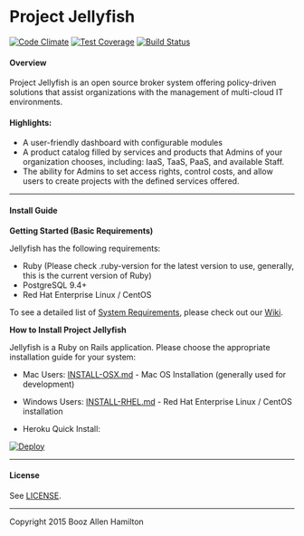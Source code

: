 Project Jellyfish
=======

[![Code Climate](https://codeclimate.com/repos/562121c0e30ba00b9000001d/badges/7acea550c1f3774c4f12/gpa.svg)](https://codeclimate.com/repos/562121c0e30ba00b9000001d/feed)
[![Test Coverage](https://codeclimate.com/repos/562121c0e30ba00b9000001d/badges/7acea550c1f3774c4f12/coverage.svg)](https://codeclimate.com/repos/562121c0e30ba00b9000001d/coverage)
[![Build Status](https://travis-ci.org/projectjellyfish/api.svg?branch=master)](https://travis-ci.org/projectjellyfish/api)

#### Overview

Project Jellyfish is an open source broker system offering policy-driven solutions that assist organizations with the management of multi-cloud IT environments.

#### Highlights:

* A user-friendly dashboard with configurable modules
* A product catalog filled by services and products that Admins of your organization chooses, including: IaaS, TaaS, PaaS, and available Staff.
* The ability for Admins to set access rights, control costs, and allow users to create projects with the defined services offered.

-----

#### Install Guide

**Getting Started (Basic Requirements)**

Jellyfish has the following requirements:

* Ruby (Please check .ruby-version for the latest version to use, generally, this is the current version of Ruby)
* PostgreSQL 9.4+
* Red Hat Enterprise Linux / CentOS

To see a detailed list of [System Requirements](https://github.com/projectjellyfish/api/wiki/System-Requirements), please check out our [Wiki](https://github.com/projectjellyfish/api/wiki).

**How to Install Project Jellyfish**

Jellyfish is a Ruby on Rails application.  Please choose the appropriate installation guide for your system:

* Mac Users: [INSTALL-OSX.md](https://github.com/projectjellyfish/api/blob/master/docs/install-guides/mac.md) - Mac OS Installation (generally used for development)

* Windows Users: [INSTALL-RHEL.md](https://github.com/projectjellyfish/api/blob/master/docs/install-guides/rhel.md)  - Red Hat Enterprise Linux / CentOS installation

* Heroku Quick Install: 

[![Deploy](https://www.herokucdn.com/deploy/button.png)](https://heroku.com/deploy?template=https://github.com/projectjellyfish/api/tree/distributions/heroku-button)


-----
#### License

See [LICENSE](https://github.com/projectjellyfish/api/blob/master/LICENSE).

-----
Copyright 2015 Booz Allen Hamilton
